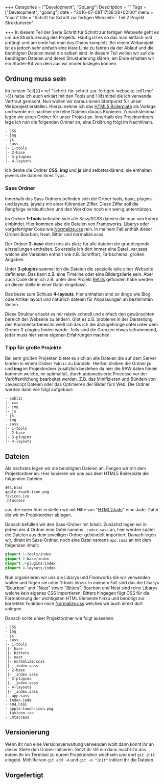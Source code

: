 +++
Categories = ["Development", "GoLang"]
Description = ""
Tags = ["Development", "golang"]
date = "2016-07-09T17:38:28+02:00"
menu = "main"
title = "Schritt für Schritt zur fertigen Webseite - Teil 2 Projekt Strukturieren"

+++
In diesem Teil der Serie Schritt für Schritt zur fertigen Webseite geht es um die Strukturierung des Projekts. 
Häufig ist es so das man einfach mal anfängt und am ende hat man das Chaos komplett. 
Bei einem Webprojekt ist es jedoch sehr einfach eine klare Linie zu fahren da der Ablauf und die benötigten Dateien meist die selben sind.
In diesem Teil wollen wir auf die benötigten Dateien und deren Strukturierung klären, am Ende erhalten wir ein Starter-Kit von dem aus wir immer loslegen können.

## Ordnung muss sein
Im [ersten Teil]({{< ref "schritt-für-schritt-zur-fertigen-webseite-teil1.md" >}}) habe ich euch erklärt mit den Tools und Hilfsmittel die ich verwende Vertraut gemacht.
Nun wollen wir daraus einen Startpunkt für unser Webprojekt erstellen. Hierzu nehme ich das [HTML5 Boilerplate]() als Vorlage und werde mir nachher einzelne Dateien daraus Kopieren.
Zunächsteinmal legen wir einen Ordner für unser Projekt an. 
Innerhalb des Projektordners lege ich nun die folgenden Ordner an, eine Erklärung folgt im Nachhinein.

```
- CSS
- img
- js
- sass
|- 1-tools
|- 2-base
|- 3-plugins
|- 4-layouts
```

Ich denke die Ordner **CSS**, **img** und **js** sind selbsterklärend, sie enthalten jeweils die dateien ihres Typs. 

### Sass Ordner
Innerhalb des Sass Ordners befinden sich die Ortner tools, base, plugins und layouts, jeweils mit einer führenden Ziffer. 
Diese Ziffer soll die Rangfolge verdeutlichen und den Workflow noch ein wenig unterstützen.

Im Ordner **1-Tools** befinden sich alle Sass/SCSS dateien die man von Extern einbindet. 
Hier kommen alse die Dateien von Frameworks, Libarys oder vorgefertigter Code wie [Normalize.css]() rein. 
In meinem Fall enthält dieser Ordner Bourbon, Neat, Bitter und normalize.scss

Der Ordner **2-base** dient uns als platz für alle dateien die grundlegende einstellungen enthalten. 
So erstelle ich dort immer eine Datei _var.sass welche alle Variablen enthält wie z.B. Schriftart, Farbschema, größen Angaben.

Unter **3-plugins** sammel ich die Dateien die spezielle teile einer Webseite definieren. Das kann z.B. eine Timeline oder eine Bildergallerie sein.
Aber auch Code denn ich z.B. unter dem Projekt [Refills](http://refills.bourbon.io/) gefunden habe werden an dieser stelle in einer Datei eingefasst.

Das beste zum Schluss **4-layouts**, hier enthalten sind so dinge wie Blog oder Artikel layout und natürlich dateien für Anpassungen an bestimmten Seiten. 

Diese Struktur erlaubt es mir relativ schnell und einfach den gewünschten bereich der Webseite zu ändern. Gibt es z.B. probleme in der Darstellung des 
Kommentarbereichs weiß ich das ich die dazugehörige datei unter dem Ordner 3-plugins finden werde. Teils sind die Grenzen etwas schwimmend, 
jeder muss hier seine eigenen Erfahrungen machen.

### Tipp für große Projekte
Bei sehr großen Projekten bietet es sich an alle Dateien die auf dem Server landen in einem Ordner ``Public`` zu bündeln. 
Hierbei bleiben die Ordner **js** und **img** im Projektordner zusätzlich bestehen da hier die RAW daten hinein kommen welche, im optimalfall, durch automatisierte Processe vor der Veröffentlichung bearbeitet werden. 
Z.B. das Minifizieren und Bündeln von Javascript Dateien oder das Optimieren der Bilder fürs Web.
Die Ordner werden dann wie folgt aufgebaut:

```
- public
|- css
|- img
|- js
- js
- img
- sass
|- 1-tools
|- 2-base
|- 3-plugins
|- 4-layouts
```

## Dateien

Als nächstes legen wir die benötigten Dateien an. Fangen wir mit dem Projektordner an. Hier kopieren wir uns aus dem HTML5 Boilerplate die folgenden Dateien:

```
404.html
apple-touch-icon.png
favicon.ico
.htaccess
```

aus der index.html erstellen wir mit Hilfe von "[HTML2Jade]()" eine Jade-Datei die wir im Projektordner ablegen.

Danach befüllen wir den Sass-Ordner mit Inhalt. Zunächst legen wir in jedem der 4 Ordner eine Datei namens ``_index.sass`` an, hier werden später die Dateien aus dem jeweiligen Ordner gebündelt importiert. Danach legen wir, direkt im Sass-Ordner, noch eine Datei namens ``app.sass`` an mit dem folgenden Inhalt:

```sass
@import 1-tools/index
@import 2-base/index
@import 3-plugins/index
@import 4-layouts/index
```
Nun organisieren wir uns die Libarys und Framworks die wir verwenden wollen und fügen sie unter 1-tools hinzu. 
In meinem Fall sind das die Libarys "[Bourbon](http://bourbon.io/)" und "[Neat](http://neat.bourbon.io/)" sowie "[Bitters](http://bitters.bourbon.io/)". 
Bourbon und Neat sind reine Libarys welche kein eigenes CSS importieren. 
Bitters hingegen fügt CSS für die Formatierung der wichtigsten HTML Elemente hinzu und benötigt zur korrekten Funktion noch [Normalize.css](https://necolas.github.io/normalize.css/) welches wir auch direkt dort anlegen.

Danach sollte unser Projektordner wie folgt aussehen:

```
- CSS
- img
- js
- sass
|- 1-tools
||- base
||- bitters
||- neat
||- normalize.scss
||- _index.sass
|- 2-base
||- _index.sass
|- 3-plugins
||- _index.sass
|- 4-layouts
||- _index.sass
|- app.sass
- index.jade
- 404.html
- apple-touch-icon.png
- favicon.ico
- .htaccess
```

## Versionierung
Wenn ihr nun eine Versionsverwaltung verwenden wollt dann könnt ihr an dieser Stelle den Ordner Initiieren. 
Setzt ihr Git ein dann macht ihr das indem ihr im Terminal zu eurem Projektordner wechseln und dort ``git init`` eingebt. 
Mithilfe von ``git add -A`` und ``git -m "Init"`` initiiert ihr die Dateien.


## Vorgefertigt

